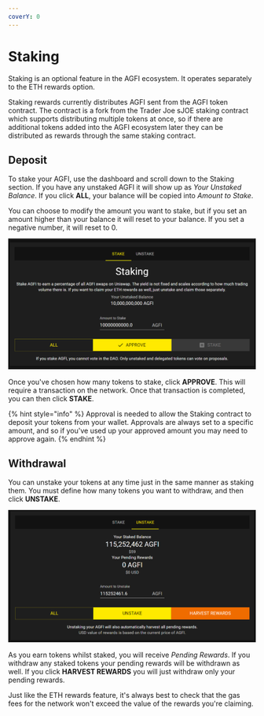```yaml
---
coverY: 0
---
```


# Staking

Staking is an optional feature in the AGFI ecosystem. It operates separately to the ETH rewards option.

Staking rewards currently distributes AGFI sent from the AGFI token contract. The contract is a fork from the Trader Joe sJOE staking contract which supports distributing multiple tokens at once, so if there are additional tokens added into the AGFI ecosystem later they can be distributed as rewards through the same staking contract.

## Deposit

To stake your AGFI, use the dashboard and scroll down to the Staking section. If you have any unstaked AGFI it will show up as _Your Unstaked Balance_. If you click **ALL**, your balance will be copied into _Amount to Stake_.

You can choose to modify the amount you want to stake, but if you set an amount higher than your balance it will reset to your balance. If you set a negative number, it will reset to 0.

![](<../.gitbook/assets/image (3).png>)

Once you've chosen how many tokens to stake, click **APPROVE**. This will require a transaction on the network. Once that transaction is completed, you can then click **STAKE**.

{% hint style="info" %}
Approval is needed to allow the Staking contract to deposit your tokens from your wallet. Approvals are always set to a specific amount, and so if you've used up your approved amount you may need to approve again.
{% endhint %}

## Withdrawal

You can unstake your tokens at any time just in the same manner as staking them. You must define how many tokens you want to withdraw, and then click **UNSTAKE**.

![](<../.gitbook/assets/image (8).png>)

As you earn tokens whilst staked, you will receive _Pending Rewards_. If you withdraw any staked tokens your pending rewards will be withdrawn as well. If you click **HARVEST REWARDS** you will just withdraw only your pending rewards.

Just like the ETH rewards feature, it's always best to check that the gas fees for the network won't exceed the value of the rewards you're claiming.
